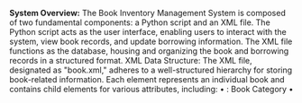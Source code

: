 **System Overview:**
The Book Inventory Management System is composed of two fundamental components: a Python script and an XML file. The Python script acts as the user interface, enabling users to interact with the system, view book records, and update borrowing information. The XML file functions as the database, housing and organizing the book and borrowing records in a structured format.
XML Data Structure:
The XML file, designated as "book.xml," adheres to a well-structured hierarchy for storing book-related information. Each <book> element represents an individual book and contains child elements for various attributes, including:
    • <category>: Book Category
    • <title>: Book Title
    • <author>: Book Author(s)
    • <year>: Publication Year
    • <price>: Book Price
    • <borrower>: Borrower's Name
    • <issuedDate>: Issued Date
    • <returnDate>: Return Date
This structured approach facilitates efficient data organization and retrieval, ensuring that both book and borrowing records are well-maintained.
System Features:
    1. Listing Books:
        ◦ The system allows users to list all available books.
        ◦ The Python script parses the "book.xml" file using the ElementTree library and displays book details in a tabular format.
    2. Updating Book Information:
        ◦ Users can update book data, including title, author(s), category, publication year, and price.
        ◦ The Python script facilitates the modification of book information, and changes are instantly reflected in the XML file to maintain data accuracy.
    3. Borrowing and Returning Books:
        ◦ The system incorporates the ability to borrow and return books.
        ◦ Users are prompted to specify the borrower's name, issued date, and return date for each book.
        ◦ Borrower information and dates are stored in the XML file, allowing for efficient book tracking and management.
    4. Data Persistence:
        ◦ Book data and borrowing records are persistently stored in the "book.xml" file.
        ◦ All changes made to the book inventory, such as updates and borrowing actions, are saved in the XML file, ensuring data durability.
Usage:
The Book Inventory Management System streamlines the organization and management of a library's book collection, with a particular emphasis on tracking borrowing records. It empowers users to effectively view, update, borrow, and return books while preserving the integrity of book and borrowing data through XML-based storage. The system provides a user-friendly and structured approach to book management, making it an invaluable tool for library administrators and users alike.
Conclusion:
The Book Inventory Management System with borrowing records introduces an efficient and structured approach to library book management. By leveraging Python and XML, the system ensures the seamless organization and retrieval of both book and borrowing data. It not only simplifies library operations but also enhances user experiences by providing real-time book availability and borrowing information. This system can serve as a valuable asset for libraries and institutions aiming to improve their book management and user services.
